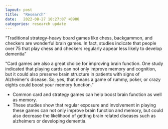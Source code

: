 ```yaml
---
layout: post
title:  "Research"
date:   2022-08-27 10:27:07 +0900
categories: research update
---
```

“Traditional strategy-heavy board games like chess, backgammon, and checkers are wonderful brain games. In fact, studies indicate that people over 75 that play chess and checkers regularly appear less likely to develop dementia”

“Card games are also a great choice for improving brain function. One study indicated that playing cards can not only improve memory and cognition, but it could also preserve brain structure in patients with signs of Alzheimer’s disease. So, yes, that means a game of rummy, poker, or crazy eights could boost your memory function.”
* Common card and strategy games can help boost brain function as well as memory. 
* These studies show that regular exposure and involvement in playing these games can not only improve brain function and memory, but could also decrease the likelihood of getting brain related diseases such as alzheimers or developing dementia.